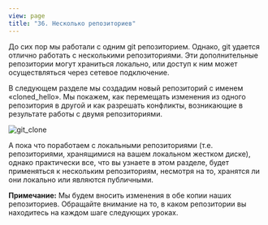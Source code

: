 ```yaml
---
view: page
title: "36. Несколько репозиториев"
---
```


<p>До сих пор мы работали с одним git репозиторием. Однако, git удается отлично работать с несколькими репозиториями. Эти дополнительные репозитории могут храниться локально, или доступ к ним может осуществляться через сетевое подключение.</p>

<p>В следующем разделе мы создадим новый репозиторий с именем «cloned_hello». Мы покажем, как перемещать изменения из одного репозитория в другой и как разрешать конфликты, возникающие в результате работы с двумя репозиториями.</p>

<img src="/git_clone_ru.png" alt="git_clone" />

<p>А пока что поработаем с локальными репозиториями (т.е. репозиториями, хранящимися на вашем локальном жестком диске), однако практически все, что вы узнаете в этом разделе, будет применяться к нескольким репозиториям, несмотря на то,  хранятся ли они локально или являются публичными.</p>

<p><strong><span class="caps">Примечание</span>:</strong>  Мы будем вносить изменения в обе копии наших репозиториев. Обращайте внимание на то, в каком репозитории вы находитесь на каждом шаге следующих уроках.</p>
